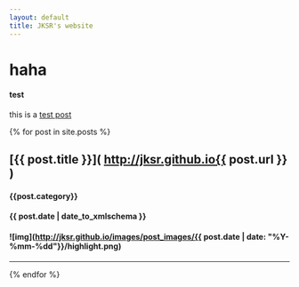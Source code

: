```yaml
---
layout: default
title: JKSR's website
---
```


# haha

#### test

this is a [test post](https://jksr.github.io/posts/mytest/test)

{% for post in site.posts %}

## [{{ post.title }}]( http://jksr.github.io{{ post.url }} )

#### {{post.category}}

#### {{ post.date | date_to_xmlschema }}

#### ![img](http://jksr.github.io/images/post_images/{{ post.date | date: "%Y-%mm-%dd"}}/highlight.png)

----

{% endfor %}


